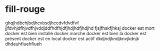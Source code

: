 # fill-rouge
ghqjhdbchjbdjhcvbsdjhccdvfdvdfvf
jjfdvhjdfhjvdfhjvddjddfhdfhjdfjhdjhdfjhdjhd
fjsjfhskfjhksj
docker est mort
docker est bien installé
docker marche
docker est bien là
docker est présent 
docker est en local
docker est actif
dkdjndjkndjknvjkdnjk
dhdeuhfiuehfiueh
